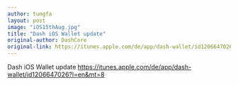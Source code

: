 ```yaml
---
author: tungfa
layout: post
image: "iOS15thAug.jpg"
title: "Dash iOS Wallet update"
original-author: DashCore
original-link: https://itunes.apple.com/de/app/dash-wallet/id1206647026?l=en&mt=8
---
```




Dash iOS Wallet update
<https://itunes.apple.com/de/app/dash-wallet/id1206647026?l=en&mt=8>
